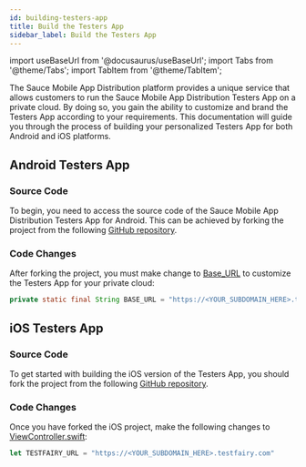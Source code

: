 ```yaml
---
id: building-testers-app
title: Build the Testers App
sidebar_label: Build the Testers App
---
```


import useBaseUrl from '@docusaurus/useBaseUrl';
import Tabs from '@theme/Tabs';
import TabItem from '@theme/TabItem';

The Sauce Mobile App Distribution platform provides a unique service that allows customers to run the Sauce Mobile App Distribution Testers App on a private cloud. By doing so, you gain the ability to customize and brand the Testers App according to your requirements. This documentation will guide you through the process of building your personalized Testers App for both Android and iOS platforms.

## Android Testers App

### Source Code

To begin, you need to access the source code of the Sauce Mobile App Distribution Testers App for Android. This can be achieved by forking the project from the following [GitHub repository](https://github.com/testfairy/testers-app-android).

### Code Changes

After forking the project, you must make change to [Base_URL](https://github.com/testfairy/testers-app-android/blob/master/TestFairyApp/src/main/java/com/testfairy/app/MainActivity.java#L49) to customize the Testers App for your private cloud:

```java
private static final String BASE_URL = "https://<YOUR_SUBDOMAIN_HERE>.testfairy.com";
```

## iOS Testers App

### Source Code

To get started with building the iOS version of the Testers App, you should fork the project from the following [GitHub repository](https://github.com/testfairy/testers-app-ios).

### Code Changes

Once you have forked the iOS project, make the following changes to [ViewController.swift](https://github.com/testfairy/testers-app-ios/blob/master/TestFairy/ViewController.swift#L9):

```js
let TESTFAIRY_URL = "https://<YOUR_SUBDOMAIN_HERE>.testfairy.com"
```
